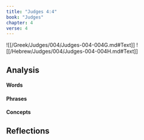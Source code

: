 ```yaml
---
title: "Judges 4:4"
book: "Judges"
chapter: 4
verse: 4
---
```

![[/Greek/Judges/004/Judges-004-004G.md#Text]]
![[/Hebrew/Judges/004/Judges-004-004H.md#Text]]

## Analysis

#### Words

#### Phrases

#### Concepts

## Reflections
